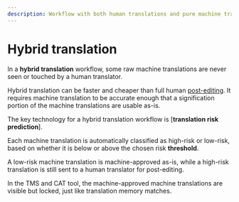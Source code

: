 ```yaml
---
description: Workflow with both human translations and pure machine translations
---
```


# Hybrid translation

In a **hybrid translation** workflow, some raw machine translations are never seen or touched by a human translator.

Hybrid translation can be faster and cheaper than full human [post-editing](post-editing.md).
It requires machine translation to be accurate enough that a signification portion of the machine translations are usable as-is.

The key technology for a hybrid translation workflow is [**translation risk prediction**].

Each machine translation is automatically classified as high-risk or low-risk, based on whether it is below or above the chosen risk **threshold**.

A low-risk machine translation is machine-approved as-is, while a high-risk translation is still sent to a human translator for post-editing.

In the TMS and CAT tool, the machine-approved machine translations are visible but locked, just like translation memory matches.
